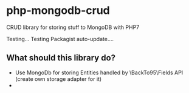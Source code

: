 # php-mongodb-crud
CRUD library for storing stuff to MongoDB with PHP7

Testing... Testing Packagist auto-update....

## What should this library do? ##

- Use MongoDb for storing Entities handled by \BackTo95\Fields API (create own storage adapter for it)
- 
